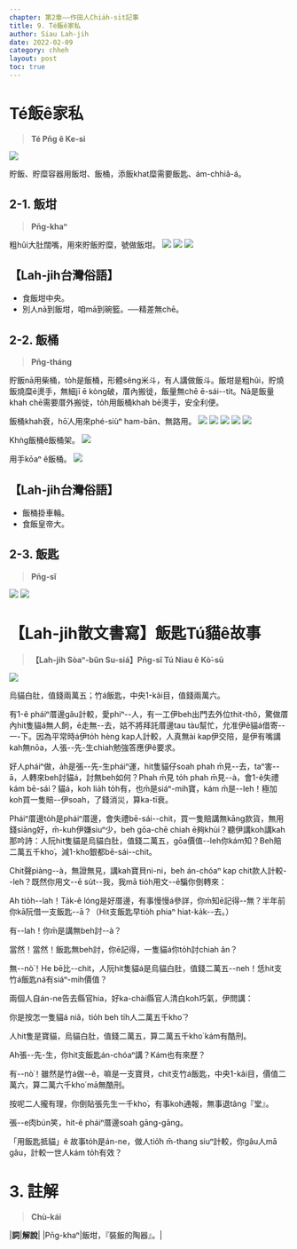 ```yaml
---
chapter: 第2章——作田人Chia̍h-si̍t記事
title: 9. Té飯ê家私
author: Siau Lah-jih
date: 2022-02-09
category: chheh
layout: post
toc: true
---
```


# Té飯ê家私
> **Té Pn̄g ê Ke-si**

![](../too5/10/10-3-1.泔杓仔鱟桸.jpg)

貯飯、貯糜容器用飯坩、飯桶，添飯khat糜需要飯匙、ám-chhiâ-á。

## 2-1. 飯坩
>**Pn̄g-khaⁿ**
  
粗hûi大肚闊嘴，用來貯飯貯糜，號做飯坩。
![](../too5/10/10-3-2.飯坩.jpg)
![](../too5/10/10-3-3.飯坩.jpg)
![](../too5/10/10-3-1a.飯坩.jpg)

## 【Lah-jih台灣俗語】
- 食飯坩中央。
- 別人nā到飯坩，咱mā到碗籃。──精差無chē。

## 2-2. 飯桶
>**Pn̄g-tháng**
  
貯飯nā用柴桶，to̍h是飯桶，形體sêng米斗，有人講做飯斗。飯坩是粗hûi，貯燒飯燒糜ē燙手，無細jī ē kòng破，厝內搬徙，飯量無chē ē-sái--tit。Nā是飯量khah chē需要厝外搬徙，to̍h用飯桶khah bē燙手，安全利便。

飯桶khah衰，hō͘人用來phé-siùⁿ ham-bān、無路用。
![](../too5/10/10-3-4.飯桶.jpg)
![](../too5/10/10-3-5.飯桶飯匙.jpg)
![](../too5/10/10-3-6.飯桶飯匙.jpg)
![](../too5/10/10-3-6b.飯桶忠義.jpg)
![](../too5/10/10-3-7.飯桶.jpg)

Khǹg飯桶ê飯桶架。
![](../too5/10/10-3-7a.飯桶飯桶架.jpg)

用手kōaⁿ ê飯桶。
![](../too5/10/10-3-7b.摜桶飯匙.jpg)

## 【Lah-jih台灣俗語】
- 飯桶掛車輪。
- 食飯皇帝大。

## 2-3. 飯匙
>**Pn̄g-sî**

![](../too5/10/10-3-7c.飯匙1.jpg)
![](../too5/10/10-3-7d.飯匙忠義.jpg)

# 【Lah-jih散文書寫】飯匙Tú貓ê故事
>**【Lah-jih Sòaⁿ-bûn Su-siá】Pn̄g-sî Tú Niau ê Kò͘-sū**

![](../too5/10/10-3-7e.飯匙抵貓.jpg)

烏貓白肚，值錢兩萬五；竹á飯匙，中央1-kâi目，值錢兩萬六。

有1-ê pháiⁿ厝邊gâu計較，愛phiⁿ--人，有一工伊beh出門去外位thit-thô，驚做厝內hit隻貓á無人飼，ē走無--去，姑不將拜託厝邊tau tàu幫忙，允准伊ê貓á借寄--一-下。因為平常時á伊to̍h hèng kap人計較，人真無ài kap伊交陪，是伊有嘴講kah無nōa，人張--先-生chiah勉強答應伊ê要求。

好人pháiⁿ做，a̍h是張--先-生pháiⁿ運，hit隻貓仔soah phah m̄見--去，taⁿ害--ā，人轉來beh討貓á，討無beh如何？Phah m̄見 to̍h phah m̄見--à，會1-ê失禮kám bē-sái？貓á，koh lia̍h to̍h有，也m̄是siáⁿ-mih寶，kám m̄是--leh！極加koh買一隻賠--伊soah，了錢消災，算ka-tī衰。


Pháiⁿ厝邊to̍h是pháiⁿ厝邊，會失禮bē-sái--chit，買一隻賠講無kāng款貨，無用錢siāng好，m̄-kuh伊嫌siuⁿ少，beh gōa-chē chiah ē夠khùi？聽伊講koh講kah那吟詩：人阮hit隻貓是烏貓白肚，值錢二萬五，gōa價值--leh你kám知？Beh賠二萬五千kho͘，減1-kho͘銀都bē-sái--chit。

Chit聲piàng--à，無證無見，講kah寶貝ni-ni，beh án-chóaⁿ kap chit款人計較--leh？既然你用文--ē su̍t--我，我mā tio̍h用文--ē騙你倒轉來：

Ah tio̍h--lah！Ta̍k-ê lóng是好厝邊，有事慢慢á參詳，你m̄知ē記得--無？半年前你kā阮借一支飯匙--ā？（Hit支飯匙早tio̍h phiaⁿ hiat-ka̍k--去。）

有--lah！你m̄是講無beh討--à？

當然！當然！飯匙無beh討，你ē記得，一隻貓á你to̍h討chiah ân？

無--nò͘！He bē比--chit，人阮hit隻貓á是烏貓白肚，值錢二萬五--neh！恁hit支竹á飯匙ná有siáⁿ-mih價值？

兩個人自án-ne告去縣官hia，好ka-chài縣官人清白koh巧氣，伊問講：

你是按怎一隻貓á niâ，tio̍h beh ti̍h人二萬五千kho͘？

人hit隻是寶貓，烏貓白肚，值錢二萬五，算二萬五千kho͘ kám有酷刑。

Ah張--先-生，你hit支飯匙án-chóaⁿ講？Kám也有來歷？

有--nò͘！雖然是竹á做--ê，嘛是一支寶貝，chit支竹á飯匙，中央1-kâi目，價值二萬六，算二萬六千kho͘ mā無酷刑。

按呢二人攏有理，你倒貼張先生一千kho͘，有事koh通報，無事退tâng『堂』。

張--e肉bún笑，hit-ê pháiⁿ厝邊soah gāng-gāng。

「用飯匙抵貓」ê 故事to̍h是án-ne，做人tio̍͘h m̄-thang siuⁿ計較，你gâu人mā gâu，計較一世人kám to̍h有效？

# 3. 註解
> **Chù-kái**

|**詞**|**解說**|
|Pn̄g-khaⁿ|飯坩，『裝飯的陶器』。|
